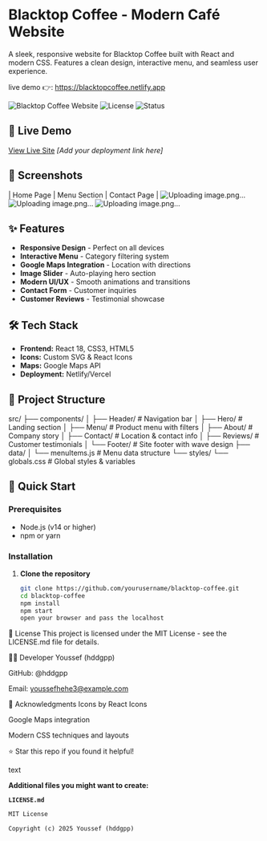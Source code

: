 # Blacktop Coffee - Modern Café Website

A sleek, responsive website for Blacktop Coffee built with React and modern CSS. Features a clean design, interactive menu, and seamless user experience.

live demo 👉: https://blacktopcoffee.netlify.app

![Blacktop Coffee Website](https://img.shields.io/badge/React-18.x-blue) ![License](https://img.shields.io/badge/License-MIT-green) ![Status](https://img.shields.io/badge/Status-Live-success)

## 🚀 Live Demo
[View Live Site](https://blacktop-coffee.netlify.app) *[Add your deployment link here]*

## 📸 Screenshots

| Home Page | Menu Section | Contact Page |
![Uploading image.png…]()
![Uploading image.png…]()
![Uploading image.png…]()




## ✨ Features

- **Responsive Design** - Perfect on all devices
- **Interactive Menu** - Category filtering system
- **Google Maps Integration** - Location with directions
- **Image Slider** - Auto-playing hero section
- **Modern UI/UX** - Smooth animations and transitions
- **Contact Form** - Customer inquiries
- **Customer Reviews** - Testimonial showcase

## 🛠️ Tech Stack

- **Frontend:** React 18, CSS3, HTML5
- **Icons:** Custom SVG & React Icons
- **Maps:** Google Maps API
- **Deployment:** Netlify/Vercel

## 📁 Project Structure

src/
├── components/
│ ├── Header/ # Navigation bar
│ ├── Hero/ # Landing section
│ ├── Menu/ # Product menu with filters
│ ├── About/ # Company story
│ ├── Contact/ # Location & contact info
│ ├── Reviews/ # Customer testimonials
│ └── Footer/ # Site footer with wave design
├── data/
│ └── menuItems.js # Menu data structure
└── styles/
└── globals.css # Global styles & variables


## 🚀 Quick Start

### Prerequisites
- Node.js (v14 or higher)
- npm or yarn

### Installation

1. **Clone the repository**
   ```bash
   git clone https://github.com/yourusername/blacktop-coffee.git
   cd blacktop-coffee
   npm install
   npm start
   open your browser and pass the localhost

📄 License
This project is licensed under the MIT License - see the LICENSE.md file for details.

👨‍💻 Developer
Youssef (hddgpp)

GitHub: @hddgpp

Email: youssefhehe3@example.com

🙏 Acknowledgments
Icons by React Icons

Google Maps integration

Modern CSS techniques and layouts

⭐ Star this repo if you found it helpful!

text

**Additional files you might want to create:**

**`LICENSE.md`**
```markdown
MIT License

Copyright (c) 2025 Youssef (hddgpp)
